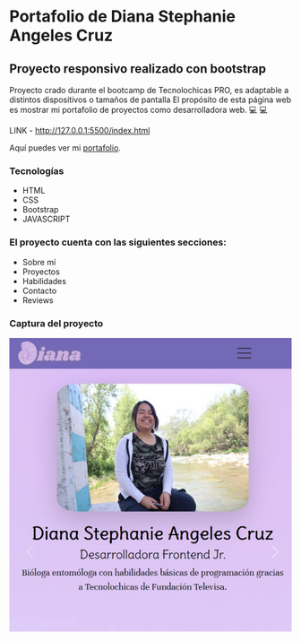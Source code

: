 # Portafolio de Diana Stephanie Angeles Cruz
## Proyecto responsivo realizado con bootstrap

Proyecto crado durante el bootcamp de Tecnolochicas PRO, es adaptable a distintos dispositivos o tamaños de pantalla
El propósito de esta página web es mostrar mi portafolio de proyectos como desarrolladora web. 💻 :computer:

LINK - http://127.0.0.1:5500/index.html

Aquí puedes ver mi [portafolio](https://diana-petri.github.io).

### Tecnologías
* HTML
* CSS
* Bootstrap
* JAVASCRIPT


### El proyecto cuenta con las siguientes secciones:

* Sobre mí
* Proyectos
* Habilidades
* Contacto
* Reviews

### Captura del proyecto
![Captura del proyecto](/assets/CapturaPortafolio.jpg)